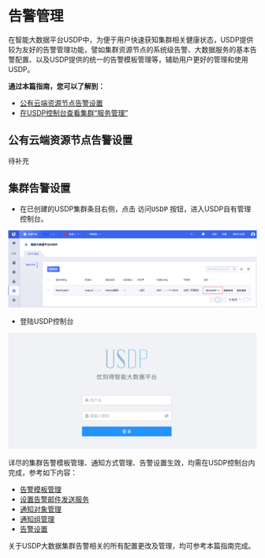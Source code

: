 # 告警管理

在智能大数据平台USDP中，为便于用户快速获知集群相关健康状态，USDP提供较为友好的告警管理功能，譬如集群资源节点的系统级告警、大数据服务的基本告警配置、以及USDP提供的统一的告警模板管理等，辅助用户更好的管理和使用USDP。



**通过本篇指南，您可以了解到：**

- [公有云端资源节点告警设置](/USDP/operate/alarm/README?id=公有云端资源节点告警设置)
- [在USDP控制台查看集群“服务管理”](/USDP/operate/alarm/README?id=集群告警设置)



## 公有云端资源节点告警设置

待补充









## 集群告警设置

- 在已创建的USDP集群条目右侧，点击 <kbd>访问USDP</kbd> 按钮，进入USDP自有管理控制台。

![node_ucloud_usdp_console_entrance](../../images/operate/node/node_ucloud_usdp_console_entrance.png)

- 登陆USDP控制台

![node_usdp_console_entrance](../../images/operate/node/node_usdp_console_login.png)

详尽的集群告警模板管理、通知方式管理、告警设置生效，均需在USDP控制台内完成，参考如下内容：

* [告警模板管理](/USDP/operate/alarm/alarm_template)
* [设置告警邮件发送服务](/USDP/operate/alarm/set_emailserver)
* [通知对象管理](/USDP/operate/alarm/notification_object)
* [通知组管理](/USDP/operate/alarm/notification_group)
* [告警设置](/USDP/operate/alarm/set_alarm)

关于USDP大数据集群告警相关的所有配置更改及管理，均可参考本篇指南完成。

